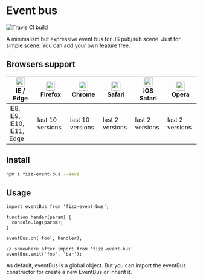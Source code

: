 # Event bus

![Travis CI build](https://travis-ci.org/hifizz/event-bus.svg?branch=master)

A minimalism but expressive event bus for JS pub/sub scene.
Just for simple scene.
You can add your own feature free.

## Browsers support

| [<img src="https://raw.githubusercontent.com/alrra/browser-logos/master/src/edge/edge_48x48.png" alt="IE / Edge" width="24px" height="24px" />](http://godban.github.io/browsers-support-badges/)</br>IE / Edge | [<img src="https://raw.githubusercontent.com/alrra/browser-logos/master/src/firefox/firefox_48x48.png" alt="Firefox" width="24px" height="24px" />](http://godban.github.io/browsers-support-badges/)</br>Firefox | [<img src="https://raw.githubusercontent.com/alrra/browser-logos/master/src/chrome/chrome_48x48.png" alt="Chrome" width="24px" height="24px" />](http://godban.github.io/browsers-support-badges/)</br>Chrome | [<img src="https://raw.githubusercontent.com/alrra/browser-logos/master/src/safari/safari_48x48.png" alt="Safari" width="24px" height="24px" />](http://godban.github.io/browsers-support-badges/)</br>Safari | [<img src="https://raw.githubusercontent.com/alrra/browser-logos/master/src/safari-ios/safari-ios_48x48.png" alt="iOS Safari" width="24px" height="24px" />](http://godban.github.io/browsers-support-badges/)</br>iOS Safari | [<img src="https://raw.githubusercontent.com/alrra/browser-logos/master/src/opera/opera_48x48.png" alt="Opera" width="24px" height="24px" />](http://godban.github.io/browsers-support-badges/)</br>Opera |
| --------- | --------- | --------- | --------- | --------- | --------- |
| IE8, IE9, IE10, IE11, Edge| last 10 versions| last 10 versions| last 2 versions| last 2 versions| last 2 versions

## Install

```bash
npm i fizz-event-bus --save
```

## Usage

```tsx
import eventBus from 'fizz-event-bus';

function hander(param) {
  console.log(param);
}

eventBus.on('foo', handler);

// somewhere after import from 'fizz-event-bus'
eventBus.emit('foo', 'bar');
```

As default, eventBus is a global object. But you can import the eventBus constructor for create a new EventBus or inherit it.
